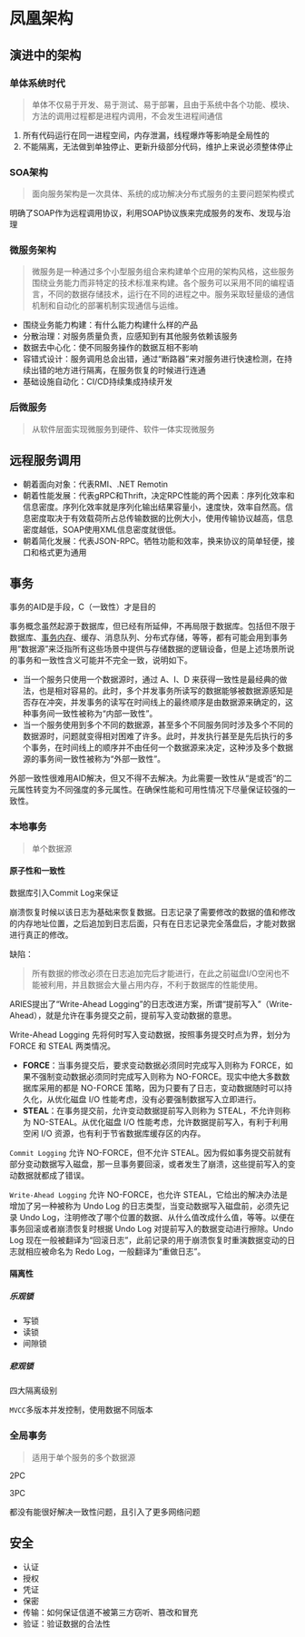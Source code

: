 # 凤凰架构

## 演进中的架构

### 单体系统时代

> 单体不仅易于开发、易于测试、易于部署，且由于系统中各个功能、模块、方法的调用过程都是进程内调用，不会发生进程间通信



1. 所有代码运行在同一进程空间，内存泄漏，线程爆炸等影响是全局性的
2. 不能隔离，无法做到单独停止、更新升级部分代码，维护上来说必须整体停止



### SOA架构

> 面向服务架构是一次具体、系统的成功解决分布式服务的主要问题架构模式

明确了SOAP作为远程调用协议，利用SOAP协议族来完成服务的发布、发现与治理





### 微服务架构

> 微服务是一种通过多个小型服务组合来构建单个应用的架构风格，这些服务围绕业务能力而非特定的技术标准来构建。各个服务可以采用不同的编程语言，不同的数据存储技术，运行在不同的进程之中。服务采取轻量级的通信机制和自动化的部署机制实现通信与运维。

- 围绕业务能力构建：有什么能力构建什么样的产品
- 分散治理：对服务质量负责，应感知到有其他服务依赖该服务
- 数据去中心化：使不同服务操作的数据互相不影响
- 容错式设计：服务调用总会出错，通过“断路器”来对服务进行快速检测，在持续出错的地方进行隔离，在服务恢复的时候进行连通
- 基础设施自动化：CI/CD持续集成持续开发



### 后微服务

> 从软件层面实现微服务到硬件、软件一体实现微服务





## 远程服务调用

- 朝着面向对象：代表RMI、.NET Remotin
- 朝着性能发展：代表gRPC和Thrift，决定RPC性能的两个因素：序列化效率和信息密度。序列化效率就是序列化输出结果容量小，速度快，效率自然高。信息密度取决于有效载荷所占总传输数据的比例大小，使用传输协议越高，信息密度越低，SOAP使用XML信息密度就很低。
- 朝着简化发展：代表JSON-RPC。牺牲功能和效率，换来协议的简单轻便，接口和格式更为通用





## 事务



事务的AID是手段，C（一致性）才是目的



事务概念虽然起源于数据库，但已经有所延伸，不再局限于数据库。包括但不限于数据库、[事务内存](https://en.wikipedia.org/wiki/Transactional_memory)、缓存、消息队列、分布式存储，等等，都有可能会用到事务用“数据源”来泛指所有这些场景中提供与存储数据的逻辑设备，但是上述场景所说的事务和一致性含义可能并不完全一致，说明如下。

- 当一个服务只使用一个数据源时，通过 A、I、D 来获得一致性是最经典的做法，也是相对容易的。此时，多个并发事务所读写的数据能够被数据源感知是否存在冲突，并发事务的读写在时间线上的最终顺序是由数据源来确定的，这种事务间一致性被称为“内部一致性”。
- 当一个服务使用到多个不同的数据源，甚至多个不同服务同时涉及多个不同的数据源时，问题就变得相对困难了许多。此时，并发执行甚至是先后执行的多个事务，在时间线上的顺序并不由任何一个数据源来决定，这种涉及多个数据源的事务间一致性被称为“外部一致性”。



外部一致性很难用AID解决，但又不得不去解决。为此需要一致性从“是或否“的二元属性转变为不同强度的多元属性。在确保性能和可用性情况下尽量保证较强的一致性。





### 本地事务

> 单个数据源



#### 原子性和一致性

数据库引入Commit Log来保证	

崩溃恢复时候以该日志为基础来恢复数据。日志记录了需要修改的数据的值和修改的内存地址位置，之后追加到日志后面，只有在日志记录完全落盘后，才能对数据进行真正的修改。	



缺陷：

> 所有数据的修改必须在日志追加完后才能进行，在此之前磁盘I/O空闲也不能被利用，并且数据会大量占用内存，不利于数据库的性能使用。



ARIES提出了“Write-Ahead Logging”的日志改进方案，所谓“提前写入”（Write-Ahead），就是允许在事务提交之前，提前写入变动数据的意思。

Write-Ahead Logging 先将何时写入变动数据，按照事务提交时点为界，划分为 FORCE 和 STEAL 两类情况。

- **FORCE**：当事务提交后，要求变动数据必须同时完成写入则称为 FORCE，如果不强制变动数据必须同时完成写入则称为 NO-FORCE。现实中绝大多数数据库采用的都是 NO-FORCE 策略，因为只要有了日志，变动数据随时可以持久化，从优化磁盘 I/O 性能考虑，没有必要强制数据写入立即进行。
- **STEAL**：在事务提交前，允许变动数据提前写入则称为 STEAL，不允许则称为 NO-STEAL。从优化磁盘 I/O 性能考虑，允许数据提前写入，有利于利用空闲 I/O 资源，也有利于节省数据库缓存区的内存。

`Commit Logging` 允许 NO-FORCE，但不允许 STEAL。因为假如事务提交前就有部分变动数据写入磁盘，那一旦事务要回滚，或者发生了崩溃，这些提前写入的变动数据就都成了错误。

`Write-Ahead Logging` 允许 NO-FORCE，也允许 STEAL，它给出的解决办法是增加了另一种被称为 Undo Log 的日志类型，当变动数据写入磁盘前，必须先记录 Undo Log，注明修改了哪个位置的数据、从什么值改成什么值，等等。以便在事务回滚或者崩溃恢复时根据 Undo Log 对提前写入的数据变动进行擦除。Undo Log 现在一般被翻译为“回滚日志”，此前记录的用于崩溃恢复时重演数据变动的日志就相应被命名为 Redo Log，一般翻译为“重做日志”。





#### 隔离性

##### 乐观锁

- 写锁
- 读锁
- 间隙锁



##### 悲观锁

四大隔离级别



`MVCC`多版本并发控制，使用数据不同版本



### 全局事务

> 适用于单个服务的多个数据源



2PC



3PC



都没有能很好解决一致性问题，且引入了更多网络问题





## 安全

- 认证
- 授权
- 凭证
- 保密
- 传输：如何保证信道不被第三方窃听、篡改和冒充
- 验证：验证数据的合法性
